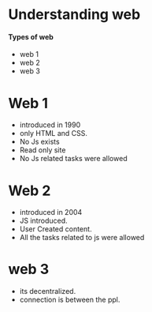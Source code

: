 # Understanding web

#### Types of web
- web 1
- web 2
- web 3

# Web 1
- introduced in 1990
- only HTML and CSS.
- No Js exists
- Read only site
- No Js related tasks were allowed

# Web 2
- introduced in 2004
- JS introduced.
- User Created content.
- All the tasks related to js were allowed

# web 3
- its decentralized.
- connection is between the ppl.
